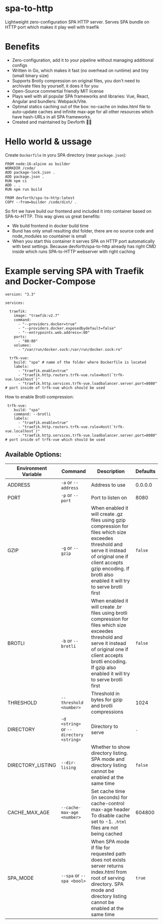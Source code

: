 # spa-to-http

Lightweight zero-configuration SPA HTTP server. Serves SPA bundle on HTTP port which makes it play well with traefik

# Benefits

* Zero-configuration, add it to your pipeline without managing additional configs
* Written in Go, which makes it fast (no overhead on runtime) and tiny (small binary size)
* Supports Brotly compression on original files, you don't need to archivate files by yourself, it does it for you
* Open-Source commertial friendly MIT license
* Plays well with all popular SPA frameworks and libraries: Vue, React, Angular and bundlers: Webpack/Vite.
* Optimal statics caching out of the box: no-cache on index.html file to auto-update caches and infinite max-age for all other resources which have hash-URLs in all SPA frameworks.
* Created and maintained by Devforth 💪🏼



# Hello world & ussage

Create `Dockerfile` in yoru SPA directory (near `package.json`):

```
FROM node:16-alpine as builder
WORKDIR /code/
ADD package-lock.json .
ADD package.json .
RUN npm ci
ADD . .
RUN npm run build

FROM devforth/spa-to-http:latest
COPY --from=builder /code/dist/ . 
```

So firt we have build our frontend and included it into container based on SPA-to-HTTP. This way gives us great benefits:

* We build frontend in docker build time
* Bund has only small resulting dist folder, there are no source code and node_modules so countainer is small
* When you start this container it serves SPA on HTTP port automatically with best settings. Because devforth/spa-to-http already has right CMD inside which runs SPA-to-HTTP webserver with right caching


# Example serving SPA with Traefik and Docker-Compose

```
version: "3.3"

services:

  traefik:
    image: "traefik:v2.7"
    command:
      - "--providers.docker=true"
      - "--providers.docker.exposedbydefault=false"
      - "--entrypoints.web.address=:80"
    ports:
      - "80:80"
    volumes:
      - "/var/run/docker.sock:/var/run/docker.sock:ro"

  trfk-vue:
    build: "spa" # name of the folder where Dockerfile is located
    labels:
      - "traefik.enable=true"
      - "traefik.http.routers.trfk-vue.rule=Host(`trfk-vue.localhost`)"
      - "traefik.http.services.trfk-vue.loadbalancer.server.port=8080" # port inside of trfk-vue which should be used
```      

How to enable Brotli compression:

```
 trfk-vue:
    build: "spa"
    command: --brotli
    labels:
      - "traefik.enable=true"
      - "traefik.http.routers.trfk-vue.rule=Host(`trfk-vue.localhost`)"
      - "traefik.http.services.trfk-vue.loadbalancer.server.port=8080" # port inside of trfk-vue which should be used
```      



## Available Options:

| Environment Variable   | Command                                 | Description                                                                                                                                                                                                                           | Defaults |
|-------------------|-----------------------------------------|---------------------------------------------------------------------------------------------------------------------------------------------------------------------------------------------------------------------------------------|----------|
| ADDRESS           | `-a` or `--address`                     | Address to use                                                                                                                                                                                                                        | 0.0.0.0  |
| PORT              | `-p` or `--port`                        | Port to listen on                                                                                                                                                                                                                      | 8080     |
| GZIP              | `-g` or `--gzip`                        | When enabled it will create .gz files using gzip compression for files which size exceedes threshold and serve it instead of original one if client accepts gzip encoding. If brotli also enabled it will try to serve brotli first   | `false`  |
| BROTLI            | `-b` or `--brotli`                      | When enabled it will create .br files using brotli compression for files which size exceedes threshold and serve it instead of original one if client accepts brotli encoding. If gzip also enabled it will try to serve brotli first | `false`  |
| THRESHOLD         | `--threshold <number>`                  | Threshold in bytes for gzip and brotli compressions                                                                                                                                                                                   | 1024     |
| DIRECTORY         | `-d <string>` or `--directory <string>` | Directory to serve                                                                                                                                                                                                                    | `.`      |
| DIRECTORY_LISTING | `--dir-lising`                          | Whether to show directory listing. SPA mode and directory listing cannot be enabled at the same time                                                                                                                                  | `false`  |
| CACHE_MAX_AGE     | `--cache-max-age <number>`              | Set cache time (in seconds) for cache-control max-age header To disable cache set to -1. `.html` files are not being cached                                                                                                           | 604800   |
| SPA_MODE          | `--spa` or `--spa <bool>`               | When SPA mode if file for requested path does not exists server returns index.html from root of serving directory. SPA mode and directory listing cannot be enabled at the same time                                                  | `true`   |
